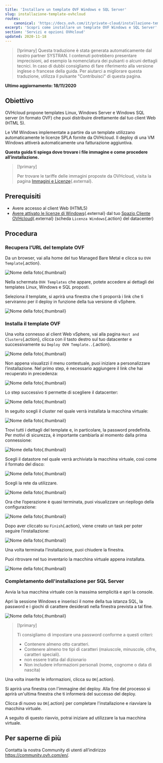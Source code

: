 ```yaml
---
title: 'Installare un template OVF Windows e SQL Server'
slug: installazione-template-ovhcloud
routes:
    canonical: 'https://docs.ovh.com/it/private-cloud/installazione-template-ovh/'
excerpt: 'Scopri come installare un template OVF Windows e SQL Server'
section: 'Servizi e opzioni OVHcloud'
updated: 2020-11-18
---
```


> [!primary]
> Questa traduzione è stata generata automaticamente dal nostro partner SYSTRAN. I contenuti potrebbero presentare imprecisioni, ad esempio la nomenclatura dei pulsanti o alcuni dettagli tecnici. In caso di dubbi consigliamo di fare riferimento alla versione inglese o francese della guida. Per aiutarci a migliorare questa traduzione, utilizza il pulsante "Contribuisci" di questa pagina.
>

**Ultimo aggiornamento: 18/11/2020**

## Obiettivo

OVHcloud propone templates Linux, Windows Server e Windows SQL server (in formato OVF) che puoi distribuire direttamente dal tuo client Web (HTML 5).

Le VM Windows implementate a partire da un template utilizzano automaticamente le licenze SPLA fornite da OVHcloud. Il deploy di una VM Windows attiverà automaticamente una fatturazione aggiuntiva.

**Questa guida ti spiega dove trovare i file immagine e come procedere all’installazione.**

> [!primary]
> 
> Per trovare le tariffe delle immagini proposte da OVHcloud, visita la pagina [Immagini e Licenze](https://www.ovhcloud.com/it/managed-bare-metal/options/){.external}.
>

## Prerequisiti

- Avere accesso al client Web (HTML5)
- [Avere attivato le licenze di Windows](../manager-ovhcloud/#licenze-windows){.external} dal tuo [Spazio Cliente OVHcloud](https://www.ovh.com/auth/?action=gotomanager&from=https://www.ovh.it/&ovhSubsidiary=it){.external} (scheda `Licenza Windows`{.action} del datacenter) 


## Procedura

### Recupera l’URL del template OVF

Da un browser, vai alla home del tuo Managed Bare Metal e clicca su `OVH Template`{.action}.

![Nome della foto](images/gatewayssl.png){.thumbnail}

Nella schermata `OVH Templates` che appare, potete accedere ai dettagli dei templates Linux, Windows e SQL proposti. 

Seleziona il template, si aprirà una finestra che ti proporrà i link che ti serviranno per il deploy in funzione della tua versione di vSphere.

![Nome della foto](images/copylink.png){.thumbnail}


### Installa il template OVF

Una volta connesso al client Web vSphere, vai alla pagina `Host and Clusters`{.action}, clicca con il tasto destro sul tuo datacenter e successivamente su `Deploy OVH Template..`{.action}.

![Nome della foto](images/01selectdeploy.png){.thumbnail}

Non appena visualizzi il menu contestuale, puoi iniziare a personalizzare l’installazione. Nel primo step, è necessario aggiungere il link che hai recuperato in precedenza:

![Nome della foto](images/02puturl.png){.thumbnail}

Lo step successivo ti permette di scegliere il datacenter:

![Nome della foto](images/03selectdatacenter.png){.thumbnail}

In seguito scegli il cluster nel quale verrà installata la macchina virtuale:

![Nome della foto](images/04selectcluster.png){.thumbnail}

Trovi tutti i dettagli del template e, in particolare, la password predefinita. Per motivi di sicurezza, è importante cambiarla al momento dalla prima connessione:

![Nome della foto](images/05detailstemplate.png){.thumbnail}

Scegli il datastore nel quale verrà archiviata la macchina virtuale, così come il formato del disco: 

![Nome della foto](images/06selectdatastore.png){.thumbnail}

Scegli la rete da utilizzare.

![Nome della foto](images/07selectnetwork.png){.thumbnail}

Ora che l’operazione è quasi terminata, puoi visualizzare un riepilogo della configurazione:

![Nome della foto](images/08resume.png){.thumbnail}

Dopo aver cliccato su `Finish`{.action}, viene creato un task per poter seguire l’installazione:

![Nome della foto](images/09startdeploy.png){.thumbnail}

Una volta terminata l’installazione, puoi chiudere la finestra.

Puoi ritrovare nel tuo inventario la macchina virtuale appena installata. 

![Nome della foto](images/10inventory.png){.thumbnail}

### Completamento dell'installazione per SQL Server

Avvia la tua macchina virtuale con la massima semplicità e apri la console.

Apri la sessione Windows e inserisci il nome della tua istanza SQL, la password e i giochi di carattere desiderati nella finestra prevista a tal fine.

![Nome della foto](images/sqlinformations.png){.thumbnail}


> [!primary]
> 
> Ti consigliamo di impostare una password conforme a questi criteri:
> 
> * Contenere almeno otto caratteri.
> * Contenere almeno tre tipi di caratteri (maiuscole, minuscole, cifre, caratteri speciali).
> * non essere tratta dal dizionario
> * Non includere informazioni personali (nome, cognome o data di nascita)
>

Una volta inserite le informazioni, clicca su `OK`{.action}.

Si aprirà una finestra con l'immagine del deploy. Alla fine del processo si aprirà un'ultima finestra che ti informerà del successo del deploy.

Clicca di nuovo su `OK`{.action} per completare l'installazione e riavviare la macchina virtuale.

A seguito di questo riavvio, potrai iniziare ad utilizzare la tua macchina virtuale.


## Per saperne di più

Contatta la nostra Community di utenti all’indirizzo <https://community.ovh.com/en/>.
